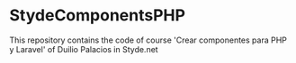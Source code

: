 # StydeComponentsPHP
This repository contains the code of course 'Crear componentes para PHP y Laravel' of Duilio Palacios in Styde.net
